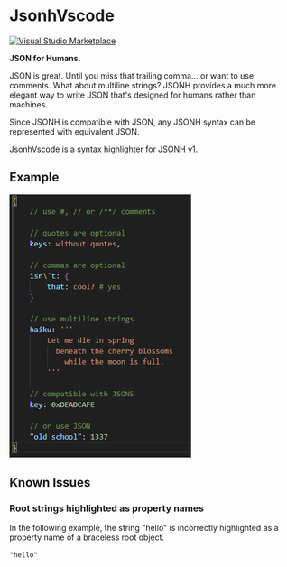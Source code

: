 # JsonhVscode

[![Visual Studio Marketplace](https://img.shields.io/visual-studio-marketplace/i/Joyless.jsonh-vscode)](https://marketplace.visualstudio.com/items?itemName=Joyless.jsonh-vscode)

**JSON for Humans.**

JSON is great. Until you miss that trailing comma... or want to use comments. What about multiline strings?
JSONH provides a much more elegant way to write JSON that's designed for humans rather than machines.

Since JSONH is compatible with JSON, any JSONH syntax can be represented with equivalent JSON.

JsonhVscode is a syntax highlighter for [JSONH v1](https://github.com/jsonh-org/Jsonh).

## Example

<img src="https://github.com/jsonh-org/JsonhVscode/blob/main/Example.png?raw=true"/>

## Known Issues

### Root strings highlighted as property names

In the following example, the string "hello" is incorrectly highlighted as a property name of a braceless root object.
```jsonh
"hello"
```